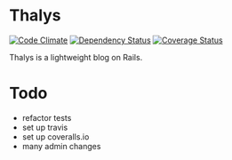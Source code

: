 # Thalys
[![Code Climate](https://codeclimate.com/github/JobV/thalys.png)](https://codeclimate.com/github/JobV/thalys)
[![Dependency Status](https://gemnasium.com/JobV/thalys.png)](https://gemnasium.com/JobV/thalys)
[![Coverage Status](https://coveralls.io/repos/JobV/thalys/badge.png)](https://coveralls.io/r/JobV/thalys)

Thalys is a lightweight blog on Rails.

# Todo
- refactor tests
- set up travis
- set up coveralls.io
- many admin changes
